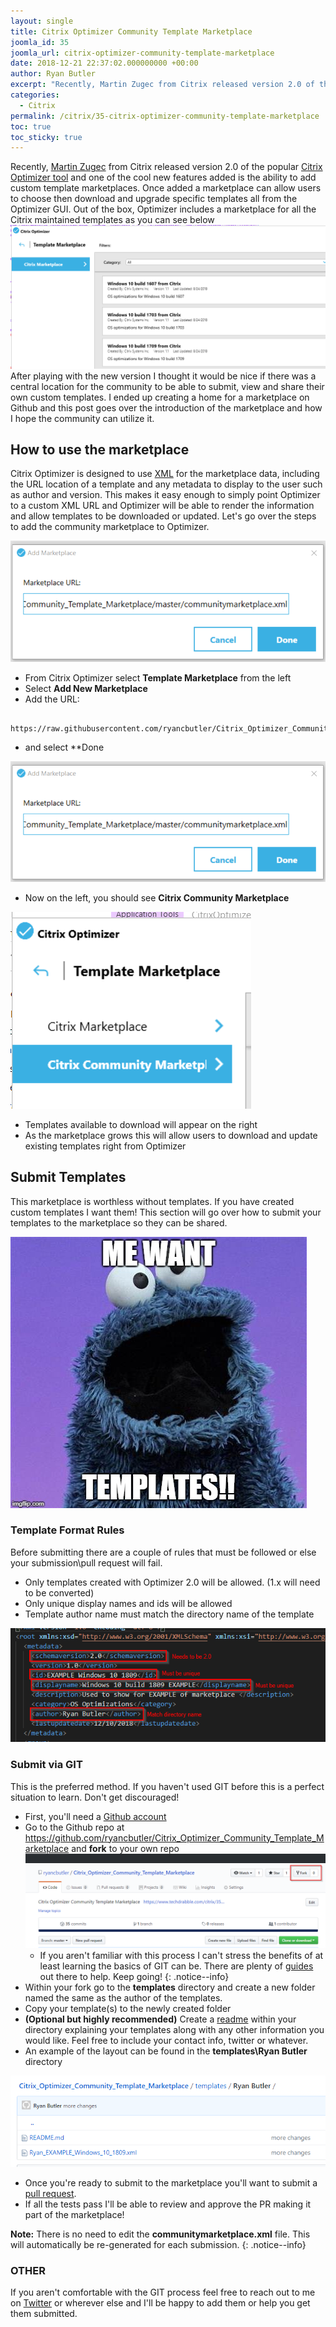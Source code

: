 ```yaml
---
layout: single
title: Citrix Optimizer Community Template Marketplace
joomla_id: 35
joomla_url: citrix-optimizer-community-template-marketplace
date: 2018-12-21 22:37:02.000000000 +00:00
author: Ryan Butler
excerpt: "Recently, Martin Zugec from Citrix released version 2.0 of the popular Citrix Optimizer tool and one of the cool new features added is the ability to add custom template marketplaces."
categories: 
  - Citrix
permalink: /citrix/35-citrix-optimizer-community-template-marketplace
toc: true
toc_sticky: true
---
```



Recently, [Martin Zugec](https://twitter.com/MartinZugec) from Citrix released version 2.0 of the popular [Citrix Optimizer tool](https://support.citrix.com/article/CTX224676) and one of the cool new features added is the ability to add custom template marketplaces. Once added a marketplace can allow users to choose then download and upgrade specific templates all from the Optimizer GUI. Out of the box, Optimizer includes a marketplace for all the Citrix maintained templates as you can see below
![base.png](/assets/images/content/marketplace/base.png)
After playing with the new version I thought it would be nice if there was a central location for the community to be able to submit, view and share their own custom templates. I ended up creating a home for a marketplace on Github and this post goes over the introduction of the marketplace and how I hope the community can utilize it. 

## How to use the marketplace ##

Citrix Optimizer is designed to use [XML](https://ctxsym.citrix.com/supportabilitytools/citrixoptimizer/citrixmarketplace.xml) for the marketplace data, including the URL location of a template and any metadata to display to the user such as author and version.  This makes it easy enough to simply point Optimizer to a custom XML URL and Optimizer will be able to render the information and allow templates to be downloaded or updated.  Let's go over the steps to add the community marketplace to Optimizer.

![add.png](/assets/images/content/marketplace/add.png)
  
  -  From Citrix Optimizer select **Template Marketplace** from the left
  -  Select **Add New Marketplace**
  -  Add the URL:

```liquid
 https://raw.githubusercontent.com/ryancbutler/Citrix_Optimizer_Community_Template_Marketplace/master/communitymarketplace.xml**
```
  -  and select **Done

![add.png](/assets/images/content/marketplace/add.png)
  -  Now on the left, you should see **Citrix Community Marketplace**

![market.png](/assets/images/content/marketplace/market.png)
  -  Templates available to download will appear on the right
  -  As the marketplace grows this will allow users to download and update existing templates right from Optimizer

## Submit Templates ##

This marketplace is worthless without templates.  If you have created custom templates I want them!  This section will go over how to submit your templates to the marketplace so they can be shared. 

![cm2](/assets/images/content/marketplace/Cm2.jpg)

### Template Format Rules ###

Before submitting there are a couple of rules that must be followed or else your submission\pull request will fail.

 -  Only templates created with Optimizer 2.0 will be allowed. (1.x will need to be converted)
 -  Only unique display names and ids will be allowed
 -  Template author name must match the directory name of the template

![rule](/assets/images/content/marketplace/rule.png)

### Submit via GIT ###

This is the preferred method. If you haven't used GIT before this is a perfect situation to learn.  Don't get discouraged! 
 -  First, you'll need a [Github account](https://github.com/join)
 -  Go to the Github repo at https://github.com/ryancbutler/Citrix_Optimizer_Community_Template_Marketplace and **fork** to your own repo 
![fork.png](/assets/images/content/marketplace/fork.png)
     -  If you aren't familiar with this process I can't stress the benefits of at least learning the basics of GIT can be. There are plenty of [guides](https://help.github.com/articles/fork-a-repo/) out there to help. Keep going! {: .notice--info}
 -  Within your fork go to the **templates** directory and create a new folder named the same as the author of the templates.
 -  Copy your template(s) to the newly created folder
 -  **(Optional but highly recommended)** Create a [readme](https://help.github.com/articles/basic-writing-and-formatting-syntax/) within your directory explaining your templates along with any other information you would like.  Feel free to include your contact info, twitter or whatever.
 -  An example of the layout can be found in the **templates\Ryan Butler** directory
 
![example](/assets/images/content/marketplace/example.png)
 -  Once you're ready to submit to the marketplace you'll want to submit a [pull request]("https://help.github.com/articles/creating-a-pull-request/").
 -  If all the tests pass I'll be able to review and approve the PR making it part of the marketplace!


**Note:** There is no need to edit the **communitymarketplace.xml** file.  This will automatically be re-generated for each submission.
{: .notice--info}

### OTHER ###

If you aren't comfortable with the GIT process feel free to reach out to me on [Twitter](https://twitter.com/Ryan_C_Butler) or wherever else and I'll be happy to add them or help you get them submitted. 
